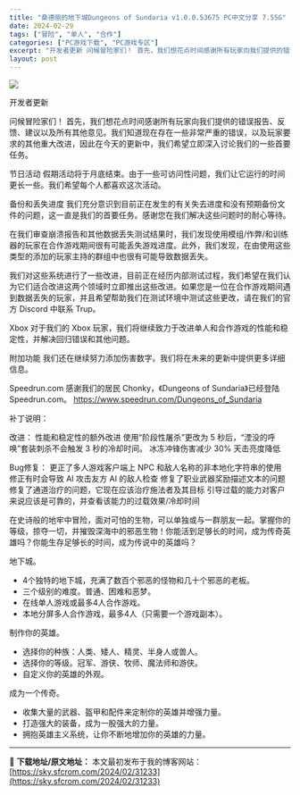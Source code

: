 ```yaml
---
title: "桑德丽的地下城Dungeons of Sundaria v1.0.0.53675 PC中文分享 7.55G"
date: 2024-02-29
tags: ["冒险", "单人", "合作"]
categories: ["PC游戏下载", "PC游戏专区"]
excerpt: "开发者更新 问候冒险家们！ 首先，我们想花点时间感谢所有玩家向我们提供的错误报告、反馈、建议以及所有其他意见。我们知道现在存在一些非常严重的错误，以及玩家要求的其他重大改进，因此在今天的更新中，我们希望立即深入讨论我们的一些首要任务。 节日活动 假期活动将于月底结束。由于一些可访问性问题，我们让它运&hellip;"
layout: post
---
```


<img class="game_header_image_full aligncenter" src="https://cdn.cloudflare.steamstatic.com/steam/apps/587520/header.jpg?t=1703180854" />

开发者更新

问候冒险家们！
首先，我们想花点时间感谢所有玩家向我们提供的错误报告、反馈、建议以及所有其他意见。我们知道现在存在一些非常严重的错误，以及玩家要求的其他重大改进，因此在今天的更新中，我们希望立即深入讨论我们的一些首要任务。

节日活动
假期活动将于月底结束。由于一些可访问性问题，我们让它运行的时间更长一些。我们希望每个人都喜欢这次活动。

备份和丢失进度
我们充分意识到目前正在发生的有关失去进度和没有预期备份文件的问题，这一直是我们的首要任务。感谢您在我们解决这些问题时的耐心等待。

在我们审查崩溃报告和其他数据丢失测试结果时，我们发现使用模组/作弊/和训练器的玩家在合作游戏期间很有可能丢失游戏进度。此外，我们发现，在由使用这些类型的添加的玩家主持的群组中也很有可能导致数据丢失。

我们对这些系统进行了一些改进，目前正在经历内部测试过程，我们希望在我们认为它们适合改进这两个领域时立即推出这些改进。如果您是一位在合作游戏期间遇到数据丢失的玩家，并且希望帮助我们在测试环境中测试这些更改，请在我们的官方 Discord 中联系 Trup。

Xbox
对于我们的 Xbox 玩家，我们将继续致力于改进单人和合作游戏的性能和稳定性，并解决回归错误和其他问题。

附加功能
我们还在继续努力添加伤害数字。我们将在未来的更新中提供更多详细信息。

Speedrun.com
感谢我们的居民 Chonky，《Dungeons of Sundaria》已经登陆Speedrun.com。
https://www.speedrun.com/Dungeons_of_Sundaria

补丁说明：

改进：
性能和稳定性的额外改进
使用“阶段性屠杀”更改为 5 秒后，“湮没的呼唤”套装刺杀不会触发 3 秒的冷却时间。
冰冻冲锋伤害减少 30%
天击亮度降低

Bug修复：
更正了多人游戏客户端上 NPC 和敌人名称的非本地化字符串的使用
修正有时会导致 AI 攻击友方 AI 的敌人检查
修复了职业武器奖励描述文本的问题
修复了通道治疗的问题，它现在应该治疗施法者及其目标
引导过载的能力对客户来说应该是可靠的，并查看该能力的过载效果/冷却时间

在史诗般的地牢中冒险，面对可怕的生物，可以单独或与一群朋友一起。掌握你的等级，掠夺一切，并摧毁深海中的邪恶生物！你能活到足够长的时间，成为传奇英雄吗？你能生存足够长的时间，成为传说中的英雄吗？

地下城。
* 4个独特的地下城，充满了数百个邪恶的怪物和几十个邪恶的老板。
* 三个级别的难度。普通、困难和恶梦。
* 在线单人游戏或最多4人合作游戏。
* 本地分屏多人合作游戏，最多4人（只需要一个游戏副本）。

制作你的英雄。
* 选择你的种族：人类、矮人、精灵、半身人或兽人。
* 选择你的等级。冠军、游侠、牧师、魔法师和游侠。
* 自定义你的英雄的外观。

成为一个传奇。
* 收集大量的武器、盔甲和配件来定制你的英雄并增强力量。
* 打造强大的装备，成为一股强大的力量。
* 拥抱英雄主义系统，让你不断地增加你的英雄的力量。

---
📖 **下载地址/原文地址：** 本文最初发布于我的博客网站：[https://sky.sfcrom.com/2024/02/31233](https://sky.sfcrom.com/2024/02/31233)
